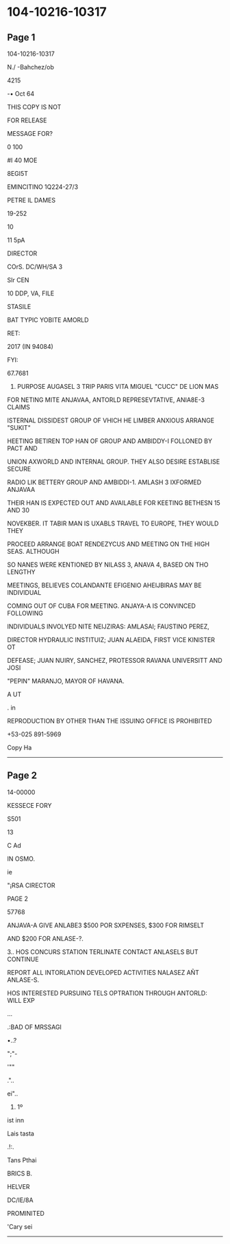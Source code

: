 # 104-10216-10317

## Page 1

104-10216-10317

N./ -Bahchez/ob

4215

-• Oct 64

THIS COPY IS NOT

FOR RELEASE

MESSAGE FOR?

0 100

#I 40 MOE

8EGI5T

EMINCITINO 1Q224-27/3

PETRE IL DAMES

19-252

10

11 5pA

DIRECTOR

COrS. DC/WH/SA 3

SIr CEN

10 DDP, VA, FILE

STASILE

BAT TYPIC YOBITE AMORLD

RET:

2017 (IN 94084)

FYI:

67.7681

1. PURPOSE AUGASEL 3 TRIP PARIS VITA MIGUEL "CUCC" DE LION MAS

FOR NETING MITE ANJAVAA, ANTORLD REPRESEVTATIVE, ANIA8E-3 CLAIMS

ISTERNAL DISSIDEST GROUP OF VHICH HE LIMBER ANXIOUS ARRANGE "SUKIT"

HEETING BETIREN TOP HAN OF GROUP AND AMBIDDY-I FOLLONED BY PACT AND

UNION AXWORLD AND INTERNAL GROUP. THEY ALSO DESIRE ESTABLISE SECURE

RADIO LIK BETTERY GROUP AND AMBIDDI-1. AMLASH 3 IXFORMED ANJAVAA

THEIR HAN IS EXPECTED OUT AND AVAILABLE FOR KEETING BETHESN 15 AND 30

NOVEKBER. IT TABIR MAN IS UXABLS TRAVEL TO EUROPE, THEY WOULD THEY

PROCEED ARRANGE BOAT RENDEZYCUS AND MEETING ON THE HIGH SEAS. ALTHOUGH

SO NANES WERE KENTIONED BY NILASS 3, ANAVA 4, BASED ON THO LENGTHY

MEETINGS, BELIEVES COLANDANTE EFIGENIO AHEIJBIRAS MAY BE INDIVIDUAL

COMING OUT OF CUBA FOR MEETING. ANJAYA-A IS CONVINCED FOLLOWING

INDIVIDUALS INVOLYED NITE NEIJZIRAS: AMLASAI; FAUSTINO PEREZ,

DIRECTOR HYDRAULIC INSTITUIZ; JUAN ALAEIDA, FIRST VICE KINISTER OT

DEFEASE; JUAN NUIRY, SANCHEZ, PROTESSOR RAVANA UNIVERSITT AND JOSI

"PEPIN" MARANJO, MAYOR OF HAVANA.

A UT

. in

REPRODUCTION BY OTHER THAN THE ISSUING OFFICE IS PROHIBITED

+53-025 891-5969

Copy Ha

---

## Page 2

14-00000

KESSECE FORY

S501

13

C Ad

IN OSMO.

ie

"¡RSA CIRECTOR

PAGE 2

57768

ANJAVA-A GIVE ANLABE3 $500 POR SXPENSES, $300 FOR RIMSELT

AND $200 FOR ANLASE-?.

3.. HOS CONCURS STATION TERLINATE CONTACT ANLASELS BUT CONTINUE

REPORT ALL INTORLATION DEVELOPED ACTIVITIES NALASEZ AÑT ANLASE-S.

HOS INTERESTED PURSUING TELS OPTRATION THROUGH ANTORLD: WILL EXP

...

.:BAD OF MRSSAGI

•..?

";"-

'""

."..

ei"..

1. 1º

ist inn

Lais tasta

.!:.

Tans Pthai

BRICS B.

HELVER

DC/IE/8A

PROMINITED

'Cary sei

---

